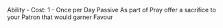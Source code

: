 Ability - Cost: 1 - Once per Day
Passive
As part of Pray offer a sacrifice to your Patron that would garner Favour